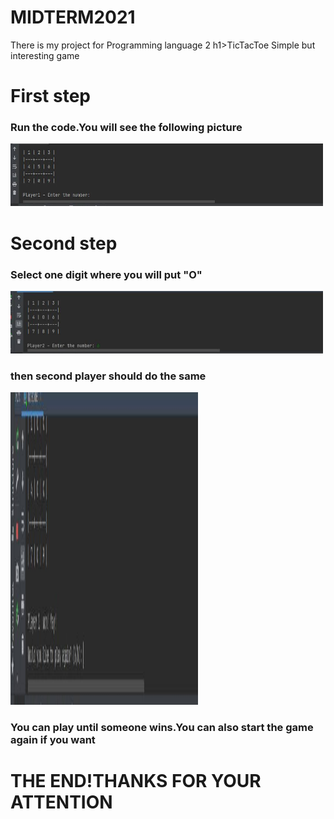 # MIDTERM2021
There is my project for Programming language 2
h1>TicTacToe</h1>
Simple but interesting game

<h1>First step</h1>
<h3>Run the code.You will see the following picture</h3>


<img src="https://github.com/amoursez/MIDTERM2021/blob/main/photo5384493417326818044.jpg" width="500" height="100">

<h1>Second step</h1>
<h3>Select one digit where you will put "O"</h3>

<img src="https://github.com/amoursez/MIDTERM2021/blob/main/photo5384493417326818043.jpg" width="500" height="100">
<h3>then second player should do the same</h3>
<img src="https://github.com/amoursez/MIDTERM2021/blob/main/photo5384493417326818042.jpg" width="300" height="500">
<h3>You can play until someone wins.You can also start the game again if you want</h3>

 
<h1>THE END!THANKS FOR YOUR ATTENTION</h1>

